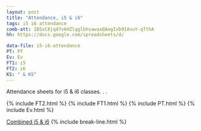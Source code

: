 ```yaml
---
layout: post
title: "Attendance, i5 & i6"
tags: i5 i6 attendance
comb-att: 1BSxC8jq47vkHZlqglbhsawaxQAogIvb9IAvuY-qTthA
hh: https://docs.google.com/spreadsheets/d/

data-file: i5-i6-attendance
PT: PT
Ev: Ev
FT1: i5
FT2: i6
KS: " & KS"
---
```


Attendance sheets for i5 & i6 classes. . .

{% include FT2.html %}
{% include FT1.html %}
{% include PT.html %}
{% include Ev.html %}

<a href="{{ page.gdrive }}{{ page.comb-att }}" class="stitches_btn">Combined i5 & i6</a>
{% include break-line.html %}

